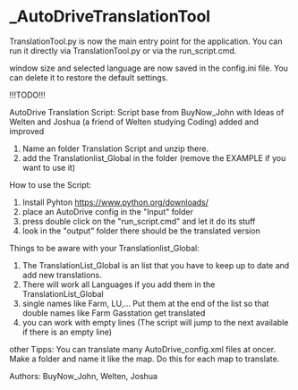# _AutoDriveTranslationTool

TranslationTool.py is now the main entry point for the application.
You can run it directly via TranslationTool.py or via the run_script.cmd.

window size and selected language are now saved in the config.ini file.
You can delete it to restore the default settings.

!!!TODO!!!

AutoDrive Translation Script:
Script base from BuyNow_John
with Ideas of Welten and Joshua (a friend of Welten studying Coding) added and improved

1. Name an folder Translation Script and unzip there.
2. add the Translationlist_Global in the folder (remove the EXAMPLE if you want to use it)

How to use the Script:
1. Install Pyhton https://www.python.org/downloads/
2. place an AutoDrive config in the "Input" folder
3. press double click on the "run_script.cmd" and let it do its stuff
4. look in the "output" folder there should be the translated version

Things to be aware with your Translationlist_Global:
1. The TranslationList_Global is an list that you have to keep up to date and add new translations.
2. There will work all Languages if you add them in the TranslationList_Global
3. single names like Farm, LU,... Put them at the end of the list so that double names like Farm Gasstation get translated
4. you can work with empty lines (The script will jump to the next available if there is an empty line)

other Tipps:
You can translate many AutoDrive_config.xml files at oncer.
Make a folder and name it like the map. Do this for each map to translate.

Authors: BuyNow_John, Welten, Joshua
